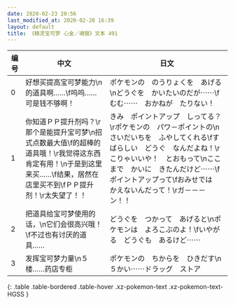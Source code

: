 ```yaml
---
date: 2020-02-23 20:56
last_modified_at: 2020-02-28 16:39
layout: default
title: 《精灵宝可梦 心金／魂银》文本 491
---
```

| 编号 | 中文 | 日文 |
| ---- | ---- | ---- |
| 0 | 好想买提高宝可梦能力\n的道具啊……\f呜呜……可是钱不够啊！ | ポケモンの　のうりょくを　あげる\nどうぐを　かいたいのだが⋯⋯\fむむ⋯⋯　おかねが　たりない！ |
| 1 | 你知道ＰＰ提升剂吗？\r那个是能提升宝可梦\n招式点数最大值\f的超棒的道具哦！\r我觉得这东西肯定有用！\n于是到这里来买……\f结果，居然在店里买不到\fＰＰ提升剂！\r太失望了！！ | きみ　ポイントアップ　しってる？\rポケモンの　パワ－ポイントの\nさいだいちを　ふやしてくれる\fすばらしい　どうぐ　なんだよね！\rこりゃいいや！　とおもって\nここまで　かいに　きたんだけど⋯⋯\fポイントアップって\fおみせでは　かえないんだって！\rガ－－－ン！！ |
| 2 | 把道具给宝可梦使用的话，\n它们会很高兴哦！\f不过也有讨厌的道具…… | どうぐを　つかって　あげると\nポケモンは　よろこぶのよ！\fいやがる　どうぐも　あるけど⋯⋯ |
| 3 | 发挥宝可梦力量\n５楼……药店专柜 | ポケモンの　ちからを　ひきだす\n５かい⋯⋯ドラッグ　ストア |
{: .table .table-bordered .table-hover .xz-pokemon-text .xz-pokemon-text-HGSS }